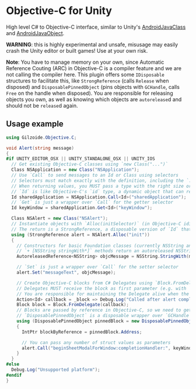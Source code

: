 # Objective-C for Unity
High level C# to Objective-C interface, similar to Unity's [AndroidJavaClass](https://docs.unity3d.com/ScriptReference/AndroidJavaClass.html) and [AndroidJavaObject](https://docs.unity3d.com/ScriptReference/AndroidJavaObject.html).

**WARNING**: this is highly experimental and unsafe, misusage may easily crash the Unity editor or built games!
Use at your own risk.

**Note**: You have to manage memory on your own, since Automatic Reference Couting (ARC) in Objective-C is a compiler feature and we are not calling the compiler here.
This plugin offers some `IDisposable` structures to facilitate this, like `StrongReference` (calls `Release` when disposed) and `DisposablePinnedObject` (pins objects with `GCHandle`, calls `Free` on the handle when disposed).
You are responsible for releasing objects you own, as well as knowing which objects are `autorelease`d and should not be `release`d again.


## Usage example
```cs
using Gilzoide.Objective.C;

void Alert(string message)
{
#if UNITY_EDITOR_OSX || UNITY_STANDALONE_OSX || UNITY_IOS
  // Get existing Objective-C classes using `new Class("...")`
  Class NSApplication = new Class("NSApplication");
  // Use `Call` to send messages to an Id or Class using selectors
  // Selectors must match exactly with the definition, including the `:` characters
  // When returning values, you MUST pass a type with the right size or the application may crash
  // `Id` is like Objective-C's `id` type, a dynamic object that can receive messages
  Id sharedApplication = NSApplication.Call<Id>("sharedApplication");
  // `Get` is just a wrapper over `Call` for the getter selector
  Id keyWindow = sharedApplication.Get<Id>("keyWindow");

  Class NSAlert = new Class("NSAlert");
  // Instantiate objects with `Alloc(initSelector)` (in Objective-C idiom: `[[Class alloc] init]`)
  // The return is a StrongReference, a disposable version of `Id` that calls `Release` on Dispose
  using (StrongReference alert = NSAlert.Alloc("init"))
  {
    // Constructors for basic Foundation classes (currently NSString and NSNumber) are available
    // `+ [NSString stringWith*]` methods return an autoreleased NSString, no need to `Release`
    AutoreleasedReference<NSString> objcMessage = NSString.StringWith(message);

    // `Set` is just a wrapper over `Call` for the setter selector
    alert.Set("messageText", objcMessage);

    // Create Objective-C blocks from C# Delegates using `Block.FromDelegate`
    // Delegates MUST receive the block as first parameter (e.g. with `Id` type), as per block ABI
    // You are responsible for maintaining the Delegate alive when the block is called
    Action<Id> callback = _block => Debug.Log("Called after alert completes");
    Block block = Block.FromDelegate(callback);
    // Blocks are passed by reference in Objective-C, so we need to get its address first
    // `DisposablePinnedObject` is a disposable wrapper over `GCHandle`
    using (DisposablePinnedObject pinnedBlock = new DisposablePinnedObject(block))
    {
      IntPtr blockByReference = pinnedBlock.Address;

      // You can pass any number of struct values as parameters
      alert.Call("beginSheetModalForWindow:completionHandler:", keyWindow, blockByReference);
    }
  }
#else
  Debug.Log("Unsupported platform");
#endif
}
```